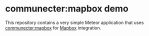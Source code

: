 # communecter:mapbox demo

This repository contains a very simple Meteor application that uses
[communecter:mapbox](https://github.com/pauloborges/meteor-mapbox) for
[Mapbox](https://www.mapbox.com/) integration.
